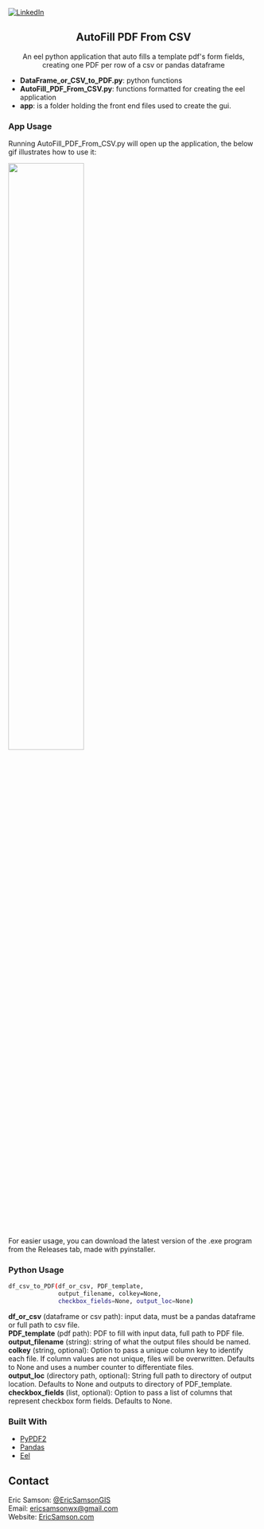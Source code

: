 
[![LinkedIn][linkedin-shield]][linkedin-url]

<p align="center">
  <h2 align="center">AutoFill PDF From CSV</h2>
  <p align="center">
    An eel python application that auto fills a template pdf's form fields, creating one PDF per row of a csv or pandas dataframe<br>
  </p>
</p>

<!-- ABOUT THE PROJECT -->
  - <b>DataFrame_or_CSV_to_PDF.py</b>: python functions
  - <b>AutoFill_PDF_From_CSV.py</b>: functions formatted for creating the eel application
  - <b>app</b>: is a folder holding the front end files used to create the gui.

<h3>App Usage</h3>
Running AutoFill_PDF_From_CSV.py will open up the application, the below gif illustrates how to use it:

<p>
<img src="https://github.com/EricSamsonCarto/Autofill_PDF_FromCSV/blob/master/example.gif" width="55%"/>
</p>
For easier usage, you can download the latest version of the .exe program from the Releases tab, made with pyinstaller.

<h3>Python Usage</h3> 

```bash
df_csv_to_PDF(df_or_csv, PDF_template, 
              output_filename, colkey=None, 
              checkbox_fields=None, output_loc=None)
```

<b>df_or_csv</b> (dataframe or csv path): input data, must be a pandas dataframe or full path to csv file.<br>
<b>PDF_template</b> (pdf path): PDF to fill with input data, full path to PDF file.<br>
<b>output_filename</b> (string): string of what the output files should be named. <br>
<b>colkey</b> (string, optional): Option to pass a unique column key to identify each file. If column values are not unique, files will be overwritten. Defaults to None and uses a number counter to differentiate files.<br>
<b>output_loc</b> (directory path, optional): String full path to directory of output location. Defaults to None and outputs to directory of PDF_template.<br>
<b>checkbox_fields</b> (list, optional): Option to pass a list of columns that represent checkbox form fields. Defaults to None.<br>

### Built With
* [PyPDF2](https://github.com/mstamy2/PyPDF2)
* [Pandas](https://pandas.pydata.org/)
* [Eel](https://github.com/samuelhwilliams/Eel)

<!-- CONTACT -->
## Contact
Eric Samson: [@EricSamsonGIS](https://twitter.com/EricSamsonGIS) <br>
Email: ericsamsonwx@gmail.com <br>
Website: [EricSamson.com](https://ericsamson.com) <br>

[linkedin-shield]: https://img.shields.io/badge/-LinkedIn-black.svg?style=flat-square&logo=linkedin&colorB=555
[linkedin-url]: https://linkedin.com/in/iamericsamson
